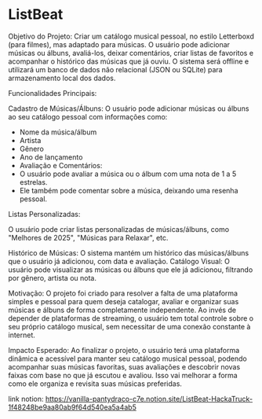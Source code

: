 # ListBeat

Objetivo do Projeto:
Criar um catálogo musical pessoal, no estilo Letterboxd (para filmes), mas adaptado para músicas. O usuário pode adicionar músicas ou álbuns, avaliá-los, deixar comentários, criar listas de favoritos e acompanhar o histórico das músicas que já ouviu. O sistema será offline e utilizará um banco de dados não relacional (JSON ou SQLite) para armazenamento local dos dados.

Funcionalidades Principais:

Cadastro de Músicas/Álbuns: O usuário pode adicionar músicas ou álbuns ao seu catálogo pessoal com informações como:

- Nome da música/álbum
- Artista
- Gênero
- Ano de lançamento
- Avaliação e Comentários:
- O usuário pode avaliar a música ou o álbum com uma nota de 1 a 5 estrelas.
- Ele também pode comentar sobre a música, deixando uma resenha pessoal.

Listas Personalizadas:

O usuário pode criar listas personalizadas de músicas/álbuns, como "Melhores de 2025", "Músicas para Relaxar", etc.

Histórico de Músicas:
O sistema mantém um histórico das músicas/álbuns que o usuário já adicionou, com data e avaliação.
Catálogo Visual:
O usuário pode visualizar as músicas ou álbuns que ele já adicionou, filtrando por gênero, artista ou nota.

Motivação:
O projeto foi criado para resolver a falta de uma plataforma simples e pessoal para quem deseja catalogar, avaliar e organizar suas músicas e álbuns de forma completamente independente. Ao invés de depender de plataformas de streaming, o usuário tem total controle sobre o seu próprio catálogo musical, sem necessitar de uma conexão constante à internet.

Impacto Esperado:
Ao finalizar o projeto, o usuário terá uma plataforma dinâmica e acessível para manter seu catálogo musical pessoal, podendo acompanhar suas músicas favoritas, suas avaliações e descobrir novas faixas com base no que já escutou e avaliou. Isso vai melhorar a forma como ele organiza e revisita suas músicas preferidas.

link notion: https://vanilla-pantydraco-c7e.notion.site/ListBeat-HackaTruck-1f48248be9aa80ab9f64d540ea5a4ab5
